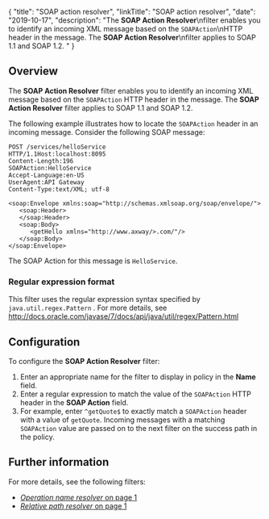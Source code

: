 {
"title": "SOAP action resolver",
"linkTitle": "SOAP action resolver",
"date": "2019-10-17",
"description": "The **SOAP Action Resolver**\\nfilter enables you to identify an incoming XML message based on the `SOAPAction`\\nHTTP header in the message. The **SOAP Action Resolver**\\nfilter applies to SOAP 1.1 and SOAP 1.2. "
}
﻿
<div id="p_resolver_soap_action_overview">

Overview
--------

The **SOAP Action Resolver**
filter enables you to identify an incoming XML message based on the `SOAPAction`
HTTP header in the message. The **SOAP Action Resolver**
filter applies to SOAP 1.1 and SOAP 1.2.

The following example illustrates how to locate the `SOAPAction`
header in an incoming message. Consider the following SOAP message:

``` {space="preserve"}
POST /services/helloService 
HTTP/1.1Host:localhost:8095
Content-Length:196
SOAPAction:HelloService
Accept-Language:en-US
UserAgent:API Gateway
Content-Type:text/XML; utf-8
```

``` {space="preserve"}
<soap:Envelope xmlns:soap="http://schemas.xmlsoap.org/soap/envelope/">
   <soap:Header>
   </soap:Header>
   <soap:Body>
      <getHello xmlns="http://www.axway/>.com/"/>
   </soap:Body>
</soap:Envelope>
```

The SOAP Action for this message is `HelloService`.

### Regular expression format

This filter uses the regular expression syntax specified by `java.util.regex.Pattern`
. For more details, see <http://docs.oracle.com/javase/7/docs/api/java/util/regex/Pattern.html>

</div>

<div id="p_resolver_soap_action_config">

Configuration
-------------

To configure the **SOAP Action Resolver**
filter:

1.  Enter an appropriate name for the filter to display in policy in the **Name**
    field.
2.  Enter a regular expression to match the value of the `SOAPAction`
    HTTP header in the **SOAP Action**
    field.
3.  For example, enter `^getQuote$`
    to exactly match a `SOAPAction`
    header with a value of `getQuote`. Incoming messages with a matching `SOAPAction`
    value are passed on to the next filter on the success path in the policy.

</div>

<div>

Further information
-------------------

For more details, see the following filters:

-   [*Operation name resolver* on page 1](resolver_soap_operation.htm)
-   [*Relative path resolver* on page 1](resolver_path.htm)

</div>
